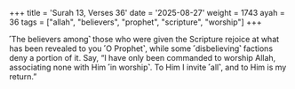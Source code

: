 +++
title = 'Surah 13, Verses 36'
date = '2025-08-27'
weight = 1743
ayah = 36
tags = ["allah", "believers", "prophet", "scripture", "worship"]
+++

˹The believers among˺ those who were given the Scripture rejoice at what has been revealed to you ˹O Prophet˺, while some ˹disbelieving˺ factions deny a portion of it. Say, “I have only been commanded to worship Allah, associating none with Him ˹in worship˺. To Him I invite ˹all˺, and to Him is my return.”